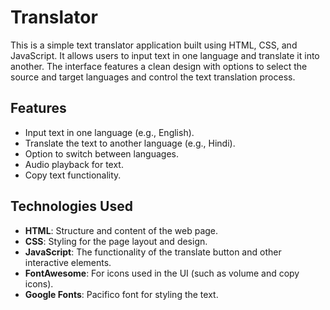 # Translator

This is a simple text translator application built using HTML, CSS, and JavaScript. It allows users to input text in one language and translate it into another. The interface features a clean design with options to select the source and target languages and control the text translation process.

## Features
- Input text in one language (e.g., English).
- Translate the text to another language (e.g., Hindi).
- Option to switch between languages.
- Audio playback for text.
- Copy text functionality.

## Technologies Used
- **HTML**: Structure and content of the web page.
- **CSS**: Styling for the page layout and design.
- **JavaScript**: The functionality of the translate button and other interactive elements.
- **FontAwesome**: For icons used in the UI (such as volume and copy icons).
- **Google Fonts**: Pacifico font for styling the text.


